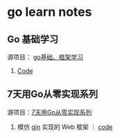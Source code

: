 # go learn notes

## Go 基础学习
源项目： [go基础、框架学习](https://github.com/xinliangnote/Go.git)
1. [Code](https://github.com/gongchunru/go-notes/tree/master/src/base-practice)

## 7天用Go从零实现系列
源项目：[7天用Go从零实现系列](https://github.com/geektutu/7days-golang)
   1. 模仿 [gin](https://github.com/gin-gonic/gin) 实现的 Web 框架 ｜ [code](https://github.com/gongchunru/go-notes/tree/master/src/gee-web)